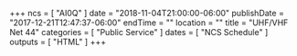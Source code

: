 +++
ncs = [ "AI0Q" ]
date = "2018-11-04T21:00:00-06:00"
publishDate = "2017-12-21T12:47:37-06:00"
endTime = ""
location = ""
title = "UHF/VHF Net 44"
categories = [ "Public Service" ]
dates = [ "NCS Schedule" ]
outputs = [ "HTML" ]
+++
